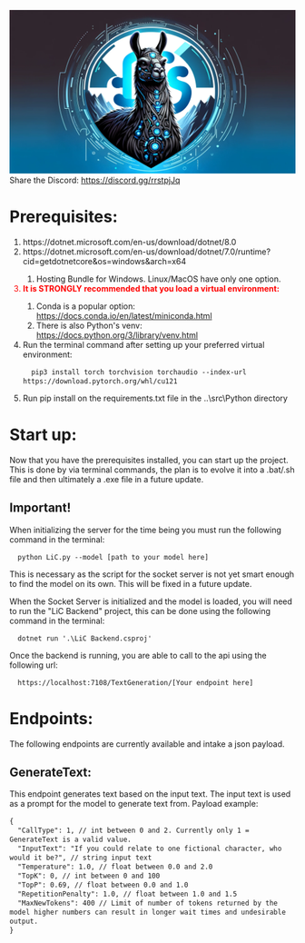 ﻿<a href="https://discord.gg/rrstpjJq"><img src="LiC Frontend/wwwroot/img/LiC_README_Banner.png" alt="cybernetic llama"></a>
Share the Discord: https://discord.gg/rrstpjJq

# Prerequisites:
<ol>
  <li>https://dotnet.microsoft.com/en-us/download/dotnet/8.0</li>
  <li>https://dotnet.microsoft.com/en-us/download/dotnet/7.0/runtime?cid=getdotnetcore&os=windows&arch=x64</li>
    <ol>
      <li>Hosting Bundle for Windows. Linux/MacOS have only one option.</li>
    </ol>
  <li style="color:red"><strong>It is STRONGLY recommended that you load a virtual environment:</strong></li>
    <ol>
      <li>Conda is a popular option: <a href=" https://docs.conda.io/en/latest/miniconda.html">https://docs.conda.io/en/latest/miniconda.html</a></li>
      <li>There is also Python's venv: <a href="https://docs.python.org/3/library/venv">https://docs.python.org/3/library/venv.html</a></li>
    </ol>
  <li>Run the terminal command after setting up your preferred virtual environment:</li>
    
```shell
  pip3 install torch torchvision torchaudio --index-url https://download.pytorch.org/whl/cu121
  ```
  <li>Run pip install on the requirements.txt file in the ..\src\Python directory</li>
</ol>

# Start up:
Now that you have the prerequisites installed, you can start up the project. This is done by via terminal commands,
the plan is to evolve it into a .bat/.sh file and then ultimately a .exe file in a future update.

## Important!
When initializing the server for the time being you must run the following command in the terminal:
```shell
  python LiC.py --model [path to your model here]
  ```

This is necessary as the script for the socket server is not yet smart enough to find the model on its own. 
This will be fixed in a future update.

When the Socket Server is initialized and the model is loaded, you will need to run the "LiC Backend" project,
this can be done using the following command in the terminal:
```shell
  dotnet run '.\LiC Backend.csproj'
  ```

Once the backend is running, you are able to call to the api using the following url:
```shell
  https://localhost:7108/TextGeneration/[Your endpoint here]
  ```

# Endpoints:
The following endpoints are currently available and intake a json payload.

## GenerateText:
This endpoint generates text based on the input text. The input text is used as a prompt for the model to generate text from.
Payload example:
```json5
{
  "CallType": 1, // int between 0 and 2. Currently only 1 = GenerateText is a valid value.
  "InputText": "If you could relate to one fictional character, who would it be?", // string input text
  "Temperature": 1.0, // float between 0.0 and 2.0
  "TopK": 0, // int between 0 and 100
  "TopP": 0.69, // float between 0.0 and 1.0
  "RepetitionPenalty": 1.0, // float between 1.0 and 1.5
  "MaxNewTokens": 400 // Limit of number of tokens returned by the model higher numbers can result in longer wait times and undesirable output.
}
```